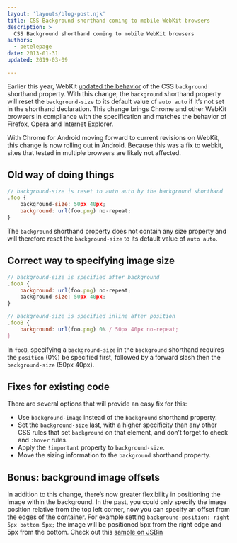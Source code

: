 ```yaml
---
layout: 'layouts/blog-post.njk'
title: CSS Background shorthand coming to mobile WebKit browsers
description: >
  CSS Background shorthand coming to mobile WebKit browsers
authors:
  - petelepage
date: 2013-01-31
updated: 2019-03-09

---
```


Earlier this year, WebKit [updated the behavior](https://bugs.webkit.org/show_bug.cgi?id=27577) of the CSS `background` shorthand property.  With this change, the `background` shorthand property will reset the `background-size` to its default value of `auto auto` if it’s not set in the shorthand declaration.  This change brings Chrome and other WebKit browsers in compliance with the specification and matches the behavior of Firefox, Opera and Internet Explorer.

With Chrome for Android moving forward to current revisions on WebKit, this change is now rolling out in Android.  Because this was a fix to webkit, sites that tested in multiple browsers are likely not affected.

## Old way of doing things


```js
// background-size is reset to auto auto by the background shorthand
.foo {
    background-size: 50px 40px;
    background: url(foo.png) no-repeat;
}
```

The `background` shorthand property does not contain any size property and will therefore reset the `background-size` to its default value of `auto auto`.

## Correct way to specifying image size


```js
// background-size is specified after background
.fooA {
    background: url(foo.png) no-repeat;
    background-size: 50px 40px;
}

// background-size is specified inline after position
.fooB {
    background: url(foo.png) 0% / 50px 40px no-repeat;
}
```

In `fooB`, specifying a `background-size` in the `background` shorthand requires the `position` (0%) be specified first, followed by a forward slash then the `background-size` (50px 40px). 

## Fixes for existing code

There are several options that will provide an easy fix for this:

* Use `background-image` instead of the `background` shorthand property.
* Set the `background-size` last, with a higher specificity than any other CSS rules that set `background` on that element, and don’t forget to check and `:hover` rules.
* Apply the `!important` property to `background-size`.
* Move the sizing information to the `background` shorthand property.

## Bonus: background image offsets

In addition to this change, there’s now greater flexibility in positioning the image within the background.  In the past, you could only specify the image position relative from the top left corner, now you can specify an offset from the edges of the container.  For example setting `background-position: right 5px bottom 5px;` the image will be positioned 5px from the right edge and 5px from the bottom.  Check out this [sample on JSBin](https://jsbin.com/ixogup/1/edit?html,css,js,output)


